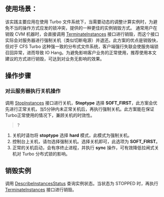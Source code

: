 
## 使用场景：
该实践主要应用在使用 Turbo 文件系统下，当需要动态的调整计算实例时，为避免不当的操作方式应发的锁冲突，提供的一种更佳的实例销毁方式。
通常用户在销毁 CVM 机器时，会直接调用 [TerminateInstances](https://cloud.tencent.com/document/product/213/15723) 接口进行销毁，而这个接口实际会对服务器进行强制关机（类似切断电源）并退还。此方案的优点是销毁快，但对于 CFS Turbo 这种强一致的分布式文件系统，客户端强行失联会使服务端锁召回异常，进而导致 IO Hang。为避免影响客户业务的正常使用，推荐使用本文建议的方式进行销毁，可达到对业务无影响的效果。
## 操作步骤
### 对云服务器执行关机操作
调用 [StopInstances](https://cloud.tencent.com/document/product/213/15743) 接口进行关机，**Stoptype** 选择 **SOFT_FIRST**，此方案会优先进行正常关机，当5分钟内未正常关机后，再执行强制关机。此方案能在保证Turbo正常使用的情况下，兼顾关机的时效性。
>?
1.	关机时请勿将 **stoptype** 选择 **hard** 模式，此模式为强制关机。
2.	控制台上关机，请勿选择强制关机。选择关机即可，此选项为 **SOFT_FIRST**。
3. 正常的关机启动，会有序终止进程，并执行 **sync** 操作，可有效降低拉闸式关机对 Turbo 分布式锁的影响。

## 销毁实例
调用 [DescribeInstancesStatus](https://cloud.tencent.com/document/product/213/15738) 查询实例状态。当状态为 STOPPED 时，再执行 [TerminateInstances](https://cloud.tencent.com/document/product/213/15723) 接口进行销毁。 

